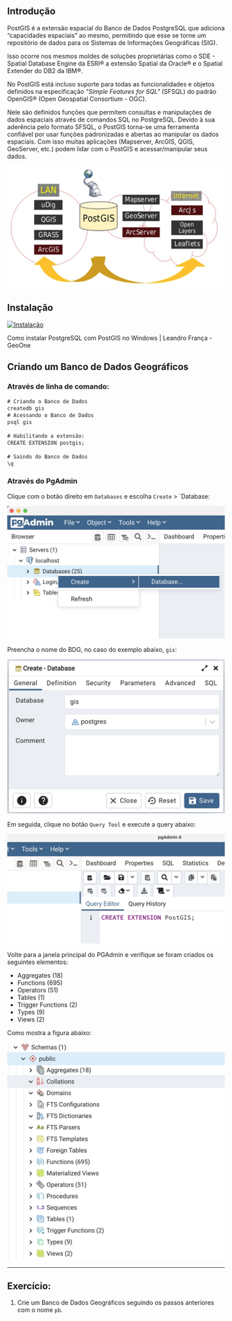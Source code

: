 ## Introdução

 PostGIS é a extensão espacial do Banco de Dados PostgreSQL que adiciona “capacidades espaciais” ao mesmo, permitindo que esse se torne um repositório de dados para os Sistemas de Informações Geográficas (SIG).

 Isso ocorre nos mesmos moldes
de soluções proprietárias como o SDE - Spatial Database Engine da ESRI® a extensão Spatial da Oracle® e o Spatial Extender do DB2 da IBM®.

No PostGIS está incluso suporte para todas as funcionalidades e objetos definidos na especificação *"Simple Features for SQL"* (SFSQL) do padrão OpenGIS® (Open Geospatial Consortium - OGC).

Nele são definidos funções que permitem consultas e manipulações de dados espaciais
através de comandos SQL no PostgreSQL.
Devido à sua aderência pelo formato SFSQL, o PostGIS torna-se uma ferramenta confiável
por usar funções padronizadas e abertas ao manipular os dados espaciais. Com isso muitas aplicações (Mapserver, ArcGIS, QGIS, GeoServer, etc.) podem lidar com o PostGIS e acessar/manipular seus
dados.

![intro](../img/intro.png)


## Instalação

[![Instalação](http://img.youtube.com/vi/WCjLr1YVJ1s/0.jpg)](http://www.youtube.com/watch?v=WCjLr1YVJ1s "Como instalar PostgreSQL com PostGIS no Windows")

Como instalar PostgreSQL com PostGIS no Windows | Leandro França - GeoOne


## Criando um Banco de Dados Geográficos

### Através de linha de comando:

```shell
# Criando o Banco de Dados
createdb gis
# Acessando o Banco de Dados
psql gis

# Habilitando a extensão:
CREATE EXTENSION postgis;

# Saindo do Banco de Dados
\q
```


### Através do PgAdmin

Clique com o botão direito em `Databases` e escolha `Create` >  `Database:


![pgadmin](../img/pgadmin1.jpg)


Preencha o nome do BDG, no caso do exemplo abaixo, `gis`:

![pgadmin](../img/pgadmin2.jpg)


Em seguida, clique no botão `Query Tool` e execute a query abaixo:

![pgadmin](../img/pgadmin3.jpg)


Volte para a janela principal do PGAdmin e verifique se foram criados os seguintes elementos:

- Aggregates (18)
- Functions (695)
- Operators (51)
- Tables (1)
- Trigger Functions (2)
- Types (9)
- Views (2)

Como mostra a figura abaixo:


![pgadmin](../img/pgadmin4.jpg)

<hr>

## Exercício:

1. Crie um Banco de Dados Geográficos seguindo os passos anteriores com o nome `pb`.